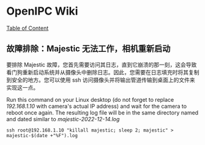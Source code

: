 # OpenIPC Wiki
[Table of Content](../README.md)

## 故障排除：Majestic 无法工作，相机重新启动

要排除 Majestic 故障，您首先需要访问其日志，直到它崩溃的那一刻，这会导致看门狗重新启动系统并从摄像头中删除日志。因此，您需要在日志填充时将其复制到安全的地方。您可以使用 ssh 访问摄像头并将输出管道传输到桌面上的文件来实现这一点。

Run this command on your Linux desktop (do not forget to replace _192.168.1.10_ with camera's actual IP address)
and wait for the camera to reboot once again. The resulting log file will be in the same directory named and 
dated similar to _majestic-2022-12-14.log_
```
ssh root@192.168.1.10 "killall majestic; sleep 2; majestic" > majestic-$(date +"%F").log
```
